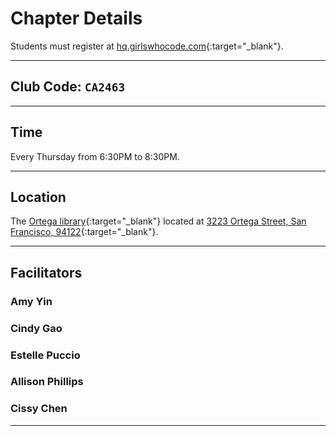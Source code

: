 # Chapter Details

Students must register at [hq.girlswhocode.com](http://hq.girlswhocode.com){:target="_blank"}.

----

## Club Code: `CA2463`

----

## Time
Every Thursday from 6:30PM to 8:30PM. 

----

## Location
The [Ortega library](https://sfpl.org/index.php?pg=0100001601){:target="_blank"} located at [3223 Ortega Street, San Francisco, 94122](https://www.google.com/maps/dir/''/3223+Ortega+St+San+Francisco,+CA+94122){:target="_blank"}.

---- 

## Facilitators

### Amy Yin
### Cindy Gao
### Estelle Puccio
### Allison Phillips
### Cissy Chen

----

<!-- ## Contact
girlswhocodesf@googlegroups.com -->


<!-- ## Welcome to GitHub Pages

You can use the [editor on GitHub](https://github.com/GirlsWhoCodeSF/GirlsWhoCodeSF.github.io/edit/master/README.md) to maintain and preview the content for your website in Markdown files.

Whenever you commit to this repository, GitHub Pages will run [Jekyll](https://jekyllrb.com/) to rebuild the pages in your site, from the content in your Markdown files.

### Markdown

Markdown is a lightweight and easy-to-use syntax for styling your writing. It includes conventions for

```markdown
Syntax highlighted code block

# Header 1
## Header 2
### Header 3

- Bulleted
- List

1. Numbered
2. List

**Bold** and _Italic_ and `Code` text

[Link](url) and ![Image](src)
```

For more details see [GitHub Flavored Markdown](https://guides.github.com/features/mastering-markdown/).

### Jekyll Themes

Your Pages site will use the layout and styles from the Jekyll theme you have selected in your [repository settings](https://github.com/GirlsWhoCodeSF/GirlsWhoCodeSF.github.io/settings). The name of this theme is saved in the Jekyll `_config.yml` configuration file.

### Support or Contact

Having trouble with Pages? Check out our [documentation](https://help.github.com/categories/github-pages-basics/) or [contact support](https://github.com/contact) and we’ll help you sort it out.

-->
